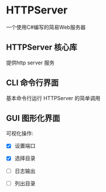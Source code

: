 # HTTPServer

一个使用C#编写的简易Web服务器

## HTTPServer 核心库
提供http server 服务


## CLI 命令行界面

基本命令行运行 HTTPServer 的简单调用


## GUI 图形化界面

可视化操作:

* [x] 设置端口
* [x] 选择目录
* [ ] 日志输出
* [ ] 列出目录

